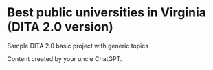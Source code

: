 # Best public universities in Virginia (DITA 2.0 version)

Sample DITA 2.0 basic project with generic topics

Content created by your uncle ChatGPT.

